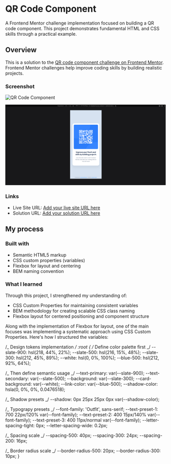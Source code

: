 # QR Code Component

A Frontend Mentor challenge implementation focused on building a QR code component. This project demonstrates fundamental HTML and CSS skills through a practical example.

## Overview

This is a solution to the [QR code component challenge on Frontend Mentor](https://www.frontendmentor.io/challenges/qr-code-component-iux_sIO_H). Frontend Mentor challenges help improve coding skills by building realistic projects.

### Screenshot

![QR Code Component](./images/FrontendMentor_QR_code_component-screenshot.png)

![QR Code Component](./images/screenshot-mobile.png)

### Links

- Live Site URL: [Add your live site URL here](https://qrcodecomponent-cc.netlify.app)
- Solution URL: [Add your solution URL here](https://github.com/cesarconte/qr-code-component-main.git)

## My process

### Built with

- Semantic HTML5 markup
- CSS custom properties (variables)
- Flexbox for layout and centering
- BEM naming convention

### What I learned

Through this project, I strengthened my understanding of:

- CSS Custom Properties for maintaining consistent variables
- BEM methodology for creating scalable CSS class naming
- Flexbox layout for centered positioning and component structure

Along with the implementation of Flexbox for layout, one of the main focuses was implementing a systematic approach using CSS Custom Properties. Here's how I structured the variables:

/_ Design tokens implementation _/
:root {
/_ Define color palette first _/
--slate-900: hsl(218, 44%, 22%);
--slate-500: hsl(216, 15%, 48%);
--slate-300: hsl(212, 45%, 89%);
--white: hsl(0, 0%, 100%);
--blue-500: hsl(212, 92%, 64%);

/_ Then define semantic usage _/
--text-primary: var(--slate-900);
--text-secondary: var(--slate-500);
--background: var(--slate-300);
--card-background: var(--white);
--link-color: var(--blue-500);
--shadow-color: hsla(0, 0%, 0%, 0.0476518);

/_ Shadow presets _/
--shadow: 0px 25px 25px 0px var(--shadow-color);

/_ Typograpy presets _/
--font-family: 'Outfit', sans-serif;
--text-preset-1: 700 22px/120% var(--font-family);
--text-preset-2: 400 15px/140% var(--font-family);
--text-preset-3: 400 11px/normal var(--font-family);
--letter-spacing-tight: 0px;
--letter-spacing-wide: 0.2px;

/_ Spacing scale _/
--spacing-500: 40px;
--spacing-300: 24px;
--spacing-200: 16px;

/_ Border radius scale _/
--border-radius-500: 20px;
--border-radius-300: 10px;
}
